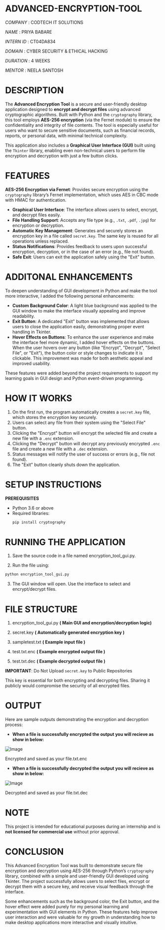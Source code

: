# ADVANCED-ENCRYPTION-TOOL

*COMPANY* : CODTECH IT SOLUTIONS

*NAME* : PRIYA BABARE

*INTERN ID* : CT04DA834 

*DOMAIN* : CYBER  SECURITY & ETHICAL  HACKING

*DURATION* : 4 WEEKS

*MENTOR* : NEELA SANTOSH

# DESCRIPTION

The **Advanced Encryption Tool** is a secure and user-friendly desktop application designed to **encrypt and decrypt files** using advanced cryptographic algorithms. Built with Python and the `cryptography` library, this tool employs **AES-256 encryption** (via the Fernet module) to ensure the confidentiality and integrity of file contents. The tool is especially useful for users who want to secure sensitive documents, such as financial records, reports, or personal data, with minimal technical complexity.

This application also includes a **Graphical User Interface (GUI)** built using the `Tkinter` library, enabling even non-technical users to perform file encryption and decryption with just a few button clicks.

# FEATURES

**AES-256 Encryption via Fernet**: Provides secure encryption using the `cryptography` library’s Fernet implementation, which uses AES in CBC mode with HMAC for authentication.
-  **Graphical User Interface**: The interface allows users to select, encrypt, and decrypt files easily.
- **File Handling Support**: Accepts any file type (e.g., `.txt`, `.pdf`, `.jpg`) for encryption or decryption.
-  **Automatic Key Management**: Generates and securely stores an encryption key in a file called `secret.key`. The same key is reused for all operations unless replaced.
- **Status Notifications**: Provides feedback to users upon successful encryption, decryption, or in the case of an error (e.g., file not found).
-  **Safe Exit**: Users can exit the application safely using the "Exit" button.

  # ADDITONAL ENHANCEMENTS

To deepen understanding of GUI development in Python and make the tool more interactive, I added the following personal enhancements:

- **Custom Background Color**: A light blue background was applied to the GUI window to make the interface visually appealing and improve readability.
- **Exit Button**: A dedicated "Exit" button was implemented that allows users to close the application easily, demonstrating proper event handling in Tkinter.
- **Hover Effects on Buttons**: To enhance the user experience and make the interface feel more dynamic, I added hover effects on the buttons. When the user hovers over any button (like "Encrypt", "Decrypt", "Select File", or "Exit"), the button color or style changes to indicate it is clickable. This improvement was made for both aesthetic appeal and improved usability.

These features were added beyond the project requirements to support my learning goals in GUI design and Python event-driven programming.

# HOW IT WORKS

1. On the first run, the program automatically creates a `secret.key` file, which stores the encryption key securely.
2. Users can select any file from their system using the "Select File" button.
3. Clicking the "Encrypt" button will encrypt the selected file and create a new file with a `.enc` extension.
4. Clicking the "Decrypt" button will decrypt any previously encrypted `.enc` file and create a new file with a `.dec` extension.
5. Status messages will notify the user of success or errors (e.g., file not found).
6. The "Exit" button cleanly shuts down the application.

# SETUP INSTRUCTIONS

 **PREREQUISITES**

- Python 3.6 or above
- Required libraries:
  ```bash
  pip install cryptography

# RUNNING THE APPLICATION

1. Save the source code in a file named encryption_tool_gui.py.

2. Run the file using:

```bash
python encryption_tool_gui.py
```
3. The GUI window will open. Use the interface to select and encrypt/decrypt files.

# FILE STRUCTURE

1. encryption_tool_gui.py         **( Main GUI and encryption/decryption logic)**
   
2. secret.key                    **( Automatically generated encryption key )**

3. sampletest.txt                 **( Example input file )**
 
4. test.txt.enc                   **( Example encrypted output file )**
 
5. test.txt.dec                   **( Example decrypted output file )**   

**IMPORTANT**: Do Not Upload `secret.key` to Public Repositories

This key is essential for both encrypting and decrypting files. Sharing it publicly would compromise the security of all encrypted files.

# OUTPUT 

Here are sample outputs demonstrating the encryption and decryption process:

- **When a file is successfully encrypted the output you will recieve as show in below:**

![Image](https://github.com/user-attachments/assets/6a785922-aa11-4594-8806-82a1c8a59e1e)

Encrypted and saved as your file.txt.enc

- **When a file is successfully decrypted the output you will recieve as show in below:**

![Image](https://github.com/user-attachments/assets/c0ddf67b-aa30-418e-a25c-b7fda2a17e72)

  Decrypted and saved as your file.txt.dec

 # NOTE

This project is intended for educational purposes during an internship and is **not licensed for commercial use** without prior approval.

 # CONCLUSION
  
This Advanced Encryption Tool was built to demonstrate secure file encryption and decryption using AES-256 through Python’s `cryptography` library, combined with a simple and user-friendly GUI developed using Tkinter. The project successfully allows users to select files, encrypt or decrypt them with a secure key, and receive visual feedback through the interface.

Some enhancements such as the background color, the Exit button, and the hover effect were added purely for my personal learning and experimentation with GUI elements in Python. These features help improve user interaction and were valuable for my growth in understanding how to make desktop applications more interactive and visually intuitive.
